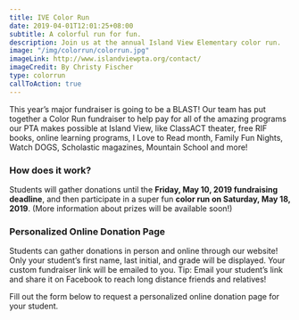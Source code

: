 ```yaml
---
title: IVE Color Run
date: 2019-04-01T12:01:25+08:00
subtitle: A colorful run for fun.
description: Join us at the annual Island View Elementary color run.
image: "/img/colorrun/colorrun.jpg"
imageLink: http://www.islandviewpta.org/contact/
imageCredit: By Christy Fischer
type: colorrun
callToAction: true
---
```

This year’s major fundraiser is going to be a BLAST! Our team has put together a Color Run fundraiser to help pay for all of the amazing programs our PTA makes possible at Island View, like ClassACT theater, free RIF books, online learning programs, I Love to Read month, Family Fun Nights, Watch DOGS, Scholastic magazines, Mountain School and more!

### How does it work?

Students will gather donations until the **Friday, May 10, 2019 fundraising deadline**, and then participate in a super fun **color run on Saturday, May 18, 2019**. (More information about prizes will be available soon!)

### Personalized Online Donation Page

Students can gather donations in person and online through our website! Only your student’s first name, last initial, and grade will be displayed. Your custom fundraiser link will be emailed to you. Tip: Email your student’s link and share it on Facebook to reach long distance friends and relatives!

Fill out the form below to request a personalized online donation page for your student.